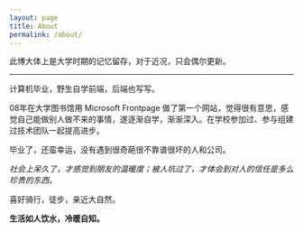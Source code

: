 ```yaml
---
layout: page
title: About
permalink: /about/
---
```



此博大体上是大学时期的记忆留存，对于近况，只会偶尔更新。

---

计算机毕业，野生自学前端，后端也写写。

08年在大学图书馆用 Microsoft Frontpage 做了第一个网站，觉得很有意思，感觉自己能做别人做不来的事情，遂逐渐自学，渐渐深入。在学校参加过、参与组建过技术团队一起提高进步。

毕业了，还蛮幸运，没有遇到很奇葩很不靠谱很坏的人和公司。

*社会上呆久了，才感觉到朋友的温暖度；被人坑过了，才体会到对人的信任是多么珍贵的东西。*

喜好骑行，徒步，亲近大自然。

**生活如人饮水，冷暖自知。**